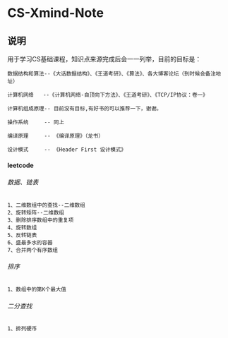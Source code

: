 # CS-Xmind-Note
## 说明
  用于学习CS基础课程，知识点来源完成后会一一列举，目前的目标是：
  
    数据结构和算法--《大话数据结构》、《王道考研》、《算法》、各大博客论坛（到时候会备注地址）
  
    计算机网络   --《计算机网络-自顶向下方法》、《王道考研》、《TCP/IP协议：卷一》
  
    计算机组成原理-- 目前没有目标,有好书的可以推荐一下，谢谢。
  
    操作系统     -- 同上
  
    编译原理     -- 《编译原理》（龙书）
  
    设计模式     -- 《Header First 设计模式》
  


#### leetcode

###### 数据、链表
    1、二维数组中的查找--二维数组 
    2、旋转矩阵--二维数组
    3、删除排序数组中的重复项  
    4、旋转数组
    5、反转链表
    6、盛最多水的容器
    7、合并两个有序数组

###### 排序
    1、数组中的第K个最大值

###### 二分查找
    1、排列硬币

